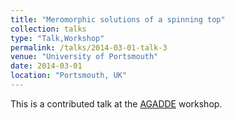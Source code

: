 ```yaml
---
title: "Meromorphic solutions of a spinning top"
collection: talks
type: "Talk,Workshop"
permalink: /talks/2014-03-01-talk-3
venue: "University of Portsmouth"
date: 2014-03-01
location: "Portsmouth, UK"
---
```


This is a contributed talk at the [AGADDE](http://smap.port.ac.uk/AGADDE/Home.html) workshop.
